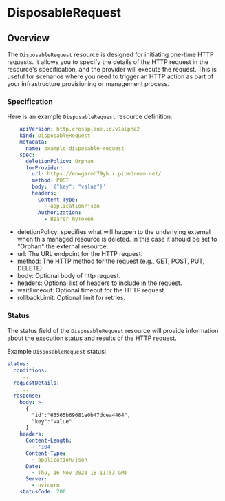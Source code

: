 # DisposableRequest

## Overview

The `DisposableRequest` resource is designed for initiating one-time HTTP requests. It allows you to specify the details of the HTTP request in the resource's specification, and the provider will execute the request. This is useful for scenarios where you need to trigger an HTTP action as part of your infrastructure provisioning or management process.


### Specification

Here is an example `DisposableRequest` resource definition:
```yaml
    apiVersion: http.crossplane.io/v1alpha2
    kind: DisposableRequest
    metadata:
      name: example-disposable-request
    spec:
      deletionPolicy: Orphan
      forProvider:
        url: https://enwgarmh79yh.x.pipedream.net/
        method: POST
        body: '{"key": "value"}'
        headers:
          Content-Type:
            - application/json
          Authorization:
            - Bearer myToken
```

-  deletionPolicy: specifies what will happen to the underlying external when this managed resource is   deleted. in this case it should be set to "Orphan" the external resource.
-  url: The URL endpoint for the HTTP request.
-  method: The HTTP method for the request (e.g., GET, POST, PUT, DELETE).
-  body: Optional body of http request.
-  headers: Optional list of headers to include in the request.
-  waitTimeout: Optional timeout for the HTTP request.
-  rollbackLimit: Optional limit for retries.


### Status
The status field of the `DisposableRequest` resource will provide information about the execution status and results of the HTTP request.

Example `DisposableRequest` status:
  ```yaml
  status:
    conditions:
      ...
    requestDetails:
      ...
    response:
      body: >-
        {
          "id":"65565b69681e0b47dcea4464",
          "key":"value"
        }
      headers:
        Content-Length:
          - '104'
        Content-Type:
          - application/json
        Date:
          - Thu, 16 Nov 2023 18:11:53 GMT
        Server:
          - uvicorn
      statusCode: 200
  ```
